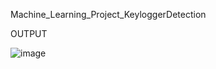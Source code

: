 Machine_Learning_Project_KeyloggerDetection

OUTPUT 

![image](https://github.com/hxrarkey/detecting-keyloggers-/assets/106763108/b25770d3-eec4-4868-b216-406e3e951313)
